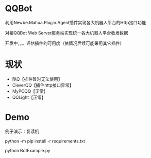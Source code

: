 # QQBot

利用Newbe.Mahua.Plugin.Agent插件实现各大机器人平台的Http接口功能

对接QQBot Web Server服务端实现统一各大机器人平台收发数据

开发中。。。评估插件的可用度（依情况后续可能采用其它插件）

# 现状

 - 酷Q【插件暂时无法使用】
 - CleverQQ【插件http接口异常】
 - MyPCQQ【正常】
 - QQLight【正常】

# Demo

例子演示：复读机

python -m pip install -r requirements.txt

python BotExample.py